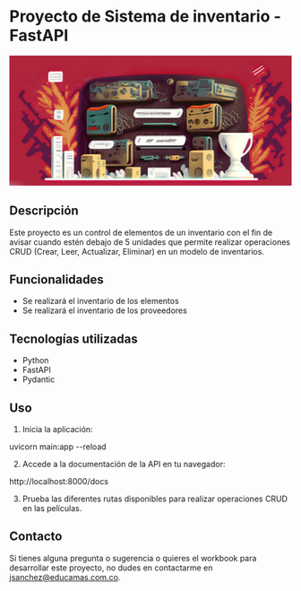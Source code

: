 # Proyecto de Sistema de inventario - FastAPI

<img src="img/2.png" alt="Logo Programate">

## Descripción

Este proyecto es un control de elementos de un inventario con el fin de avisar cuando estén debajo de 5 unidades que permite realizar operaciones CRUD (Crear, Leer, Actualizar, Eliminar) en un modelo de inventarios.

## Funcionalidades

- Se realizará el inventario de los elementos
- Se realizará el inventario de los proveedores

## Tecnologías utilizadas

- Python
- FastAPI
- Pydantic

## Uso

1. Inicia la aplicación:

uvicorn main:app --reload


2. Accede a la documentación de la API en tu navegador:

http://localhost:8000/docs


3. Prueba las diferentes rutas disponibles para realizar operaciones CRUD en las películas.


## Contacto

Si tienes alguna pregunta o sugerencia o quieres el workbook para desarrollar este proyecto, no dudes en contactarme en [jsanchez@educamas.com.co](jsanchez@educamas.com.co).


